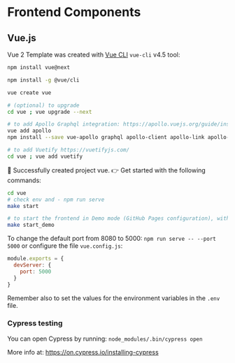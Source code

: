 # Frontend Components

## Vue.js

Vue 2 Template was created with [Vue CLI](https://cli.vuejs.org/) `vue-cli` v4.5 tool:

```bash
npm install vue@next

npm install -g @vue/cli

vue create vue

# (optional) to upgrade
cd vue ; vue upgrade --next

# to add Apollo Graphql integration: https://apollo.vuejs.org/guide/installation.html#vue-cli-plugin
vue add apollo
npm install --save vue-apollo graphql apollo-client apollo-link apollo-link-http apollo-cache-inmemory graphql-tag

# to add Vuetify https://vuetifyjs.com/
cd vue ; vue add vuetify
```

🎉  Successfully created project vue.
👉  Get started with the following commands:

```bash
cd vue
# check env and - npm run serve
make start

# to start the frontend in Demo mode (GitHub Pages configuration), without backend services
make start_demo
```

To change the default port from 8080 to 5000: `npm run serve -- --port 5000` or configure the file `vue.config.js`:

```javascript
module.exports = {
  devServer: {
    port: 5000
  }
}
```

Remember also to set the values for the environment variables in the `.env` file.

### Cypress testing

You can open Cypress by running: `node_modules/.bin/cypress open`

More info at: <https://on.cypress.io/installing-cypress>
